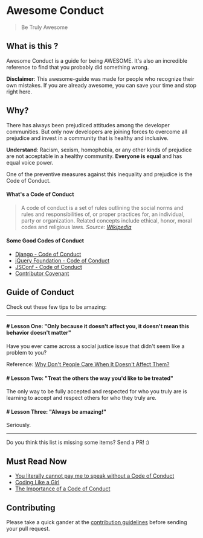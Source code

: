 # Awesome Conduct

> Be Truly Awesome

## What is this ?

Awesome Conduct is a guide for being AWESOME.
It's also an incredible reference to find that you probably did something wrong.

**Disclaimer**: This awesome-guide was made for people who recognize their own mistakes. If you are already awesome, you can save your time and stop right here.


## Why?

There has always been prejudiced attitudes among the developer communities. But only now developers are joining forces to overcome all prejudice and invest in a community that is healthy and inclusive.

**Understand**: Racism, sexism, homophobia, or any other kinds of prejudice are not acceptable in a healthy community. **Everyone is equal** and has equal voice power.

One of the preventive measures against this inequality and prejudice is the Code of Conduct.

#### What's a Code of Conduct

>A code of conduct is a set of rules outlining the social norms and rules and responsibilities of, or proper practices for, an individual, party or organization. Related concepts include ethical, honor, moral codes and religious laws. *Source: [Wikipedia](https://en.wikipedia.org/wiki/Code_of_conduct)*

#### Some Good Codes of Conduct

- [Django - Code of Conduct](https://www.djangoproject.com/conduct/)
- [jQuery Foundation - Code of Conduct](https://jquery.org/conduct/)
- [JSConf - Code of Conduct](http://jsconf.com/codeofconduct.html)
- [Contributor Covenant](http://contributor-covenant.org/)


## Guide of Conduct

Check out these few tips to be amazing:

----------------------------------------------

#### # Lesson One: "Only because it doesn't affect you, it doesn't mean this behavior doesn't matter"

Have you ever came across a social justice issue that didn't seem like a problem to you?

Reference: [Why Don't People Care When It Doesn't Affect Them?](http://www.huffingtonpost.com/gil-laroya/why-dont-people-care-when_b_5888686.html)

#### # Lesson Two: "Treat the others the way you'd like to be treated"

The only way to be fully accepted and respected for who you truly are is learning to accept and respect others for who they truly are.

#### # Lesson Three: "Always be amazing!"

Seriously.

----------------------------------------------

Do you think this list is missing some items? Send a PR! :)


## Must Read Now

- [You literally cannot pay me to speak without a Code of Conduct](http://rachelnabors.com/2015/09/01/code-of-conduct/)
- [Coding Like a Girl](https://medium.com/@sailorhg/coding-like-a-girl-595b90791cce)
- [The Importance of a Code of Conduct](http://www.accountingweb.com/community-voice/blogs/admin/the-importance-of-a-code-of-conduct)


## Contributing

Please take a quick gander at the [contribution guidelines](https://github.com/raphamorim/awesome-canvas/blob/master/CONTRIBUTING.md) before sending your pull request.
